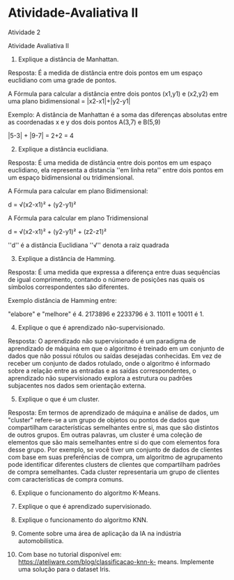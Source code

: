 # Atividade-Avaliativa II
 Atividade 2


Atividade Avaliativa II

1. Explique a distância de Manhattan.

Resposta: É a medida de distância entre dois pontos em um espaço euclidiano com uma grade de pontos.

A Fórmula para calcular a distância entre dois pontos (x1,y1) e (x2,y2) em uma plano bidimensional = |x2-x1|+|y2-y1|

Exemplo: A distância de Manhattan é a soma das diferenças absolutas entre as coordenadas x e y dos dois pontos A(3,7) e B(5,9)

|5-3| + |9-7| = 2+2 = 4


2. Explique a distância euclidiana.

Resposta: É uma medida de distância entre dois pontos em um espaço euclidiano, ela representa a distancia ''em linha reta'' entre dois pontos em um espaço bidimensional ou tridimensional.

A Fórmula para calcular em plano Bidimensional:

d = √(x2-x1)² + (y2-y1)² 

A Fórmula para calcular em plano Tridimensional

d = √(x2-x1)² + (y2-y1)² + (z2-z1)²

''d'' é a distância Euclidiana
''√'' denota a raiz quadrada

3. Explique a distância de Hamming.

Resposta: É uma medida que expressa a diferença entre duas sequências de igual comprimento, contando o número de posições nas quais os símbolos correspondentes são diferentes. 

Exemplo distância de Hamming entre:

"elabore" e "melhore" é 4.
2173896 e 2233796 é 3.
11011 e 10011 é 1.

4. Explique o que é aprendizado não-supervisionado.

Resposta: O aprendizado não supervisionado é um paradigma de aprendizado de máquina em que o algoritmo é treinado em um conjunto de dados que não possui rótulos ou saídas desejadas conhecidas. Em vez de receber um conjunto de dados rotulado, onde o algoritmo é informado sobre a relação entre as entradas e as saídas correspondentes, o aprendizado não supervisionado explora a estrutura ou padrões subjacentes nos dados sem orientação externa. 

5. Explique o que é um cluster.

Resposta: Em termos de aprendizado de máquina e análise de dados, um "cluster" refere-se a um grupo de objetos ou pontos de dados que compartilham características semelhantes entre si, mas que são distintos de outros grupos. Em outras palavras, um cluster é uma coleção de elementos que são mais semelhantes entre si do que com elementos fora desse grupo. Por exemplo, se você tiver um conjunto de dados de clientes com base em suas preferências de compra, um algoritmo de agrupamento pode identificar diferentes clusters de clientes que compartilham padrões de compra semelhantes. Cada cluster representaria um grupo de clientes com características de compra comuns.


6. Explique o funcionamento do algoritmo K-Means.


7. Explique o que é aprendizado supervisionado.
8. Explique o funcionamento do algoritmo KNN.
9. Comente sobre uma área de aplicação da IA na indústria automobilística.

10. Com base no tutorial disponível em: https://ateliware.com/blog/classificacao-knn-k-
means. Implemente uma solução para o dataset Iris.